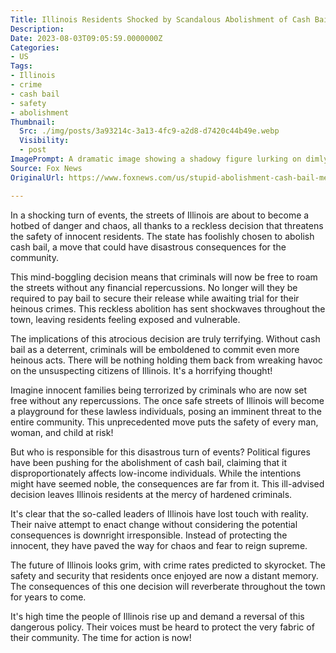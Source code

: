 ```yaml
---
Title: Illinois Residents Shocked by Scandalous Abolishment of Cash Bail! Find Out What Could Destroy Their Safety Forever!
Description: 
Date: 2023-08-03T09:05:59.0000000Z
Categories:
- US
Tags:
- Illinois
- crime
- cash bail
- safety
- abolishment
Thumbnail:
  Src: ./img/posts/3a93214c-3a13-4fc9-a2d8-d7420c44b49e.webp
  Visibility:
  - post
ImagePrompt: A dramatic image showing a shadowy figure lurking on dimly lit Illinois streets while innocent residents walk by, clueless to the looming danger.
Source: Fox News
OriginalUrl: https://www.foxnews.com/us/stupid-abolishment-cash-bail-means-illinois-streets-never-gonna-safe-residents

---
```

In a shocking turn of events, the streets of Illinois are about to become a hotbed of danger and chaos, all thanks to a reckless decision that threatens the safety of innocent residents. The state has foolishly chosen to abolish cash bail, a move that could have disastrous consequences for the community.

This mind-boggling decision means that criminals will now be free to roam the streets without any financial repercussions. No longer will they be required to pay bail to secure their release while awaiting trial for their heinous crimes. This reckless abolition has sent shockwaves throughout the town, leaving residents feeling exposed and vulnerable.

The implications of this atrocious decision are truly terrifying. Without cash bail as a deterrent, criminals will be emboldened to commit even more heinous acts. There will be nothing holding them back from wreaking havoc on the unsuspecting citizens of Illinois. It's a horrifying thought!

Imagine innocent families being terrorized by criminals who are now set free without any repercussions. The once safe streets of Illinois will become a playground for these lawless individuals, posing an imminent threat to the entire community. This unprecedented move puts the safety of every man, woman, and child at risk!

But who is responsible for this disastrous turn of events? Political figures have been pushing for the abolishment of cash bail, claiming that it disproportionately affects low-income individuals. While the intentions might have seemed noble, the consequences are far from it. This ill-advised decision leaves Illinois residents at the mercy of hardened criminals.

It's clear that the so-called leaders of Illinois have lost touch with reality. Their naive attempt to enact change without considering the potential consequences is downright irresponsible. Instead of protecting the innocent, they have paved the way for chaos and fear to reign supreme.

The future of Illinois looks grim, with crime rates predicted to skyrocket. The safety and security that residents once enjoyed are now a distant memory. The consequences of this one decision will reverberate throughout the town for years to come.

It's high time the people of Illinois rise up and demand a reversal of this dangerous policy. Their voices must be heard to protect the very fabric of their community. The time for action is now!

